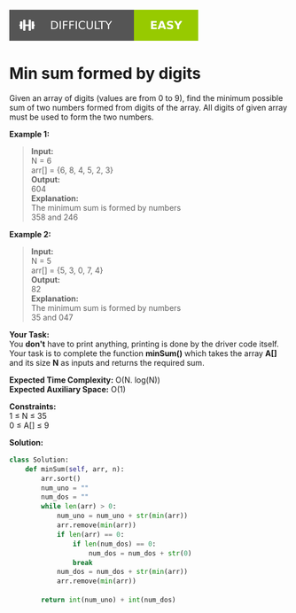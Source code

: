 [<img src="./Difficulty-Easy-green.svg">](#)

# Min sum formed by digits

Given an array of digits (values are from 0 to 9), find the minimum possible sum of two numbers formed from digits of the array. All digits of given array must be used to form the two numbers.

__Example 1:__
  
> **Input:**  
> N = 6  
> arr[] = {6, 8, 4, 5, 2, 3}  
> **Output:**  
> 604  
> **Explanation:**  
> The minimum sum is formed by numbers  
> 358 and 246  

__Example 2:__
  
> **Input:**  
> N = 5  
> arr[] = {5, 3, 0, 7, 4}  
> **Output:**  
> 82  
> **Explanation:**  
> The minimum sum is formed by numbers  
> 35 and 047  

__Your Task:__  
You **don't** have to print anything, printing is done by the driver code itself. Your task is to complete the function **minSum()** which takes the array **A[]** and its size **N** as inputs and returns the required sum.  

__Expected Time Complexity:__ O(N. log(N))  
__Expected Auxiliary Space:__ O(1)

__Constraints:__  
1 ≤ N ≤ 35  
0 ≤ A[] ≤ 9  

__Solution:__  
```python
class Solution:
    def minSum(self, arr, n):
        arr.sort()
        num_uno = ""
        num_dos = ""
        while len(arr) > 0:
            num_uno = num_uno + str(min(arr))
            arr.remove(min(arr))
            if len(arr) == 0:
                if len(num_dos) == 0:
                    num_dos = num_dos + str(0)
                break
            num_dos = num_dos + str(min(arr))
            arr.remove(min(arr))
            
        return int(num_uno) + int(num_dos)
```